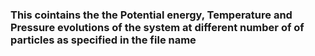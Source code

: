 ### This cointains the the Potential energy, Temperature and Pressure evolutions of the system at different number of of particles as specified in the file name
